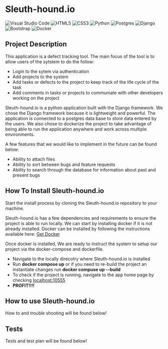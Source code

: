 # Sleuth-hound.io

<p>

![Visual Studio Code](https://img.shields.io/badge/Visual%20Studio%20Code-0078d7.svg?style=for-the-badge&logo=visual-studio-code&logoColor=white) ![HTML5](https://img.shields.io/badge/html5-%23E34F26.svg?style=for-the-badge&logo=html5&logoColor=white) ![CSS3](https://img.shields.io/badge/css3-%231572B6.svg?style=for-the-badge&logo=css3&logoColor=white) ![Python](https://img.shields.io/badge/python-3670A0?style=for-the-badge&logo=python&logoColor=ffdd54) ![Postgres](https://img.shields.io/badge/postgres-%23316192.svg?style=for-the-badge&logo=postgresql&logoColor=white) ![Django](https://img.shields.io/badge/django-%23092E20.svg?style=for-the-badge&logo=django&logoColor=white) ![Bootstrap](https://img.shields.io/badge/bootstrap-%23563D7C.svg?style=for-the-badge&logo=bootstrap&logoColor=white) ![Docker](https://img.shields.io/badge/docker-%230db7ed.svg?style=for-the-badge&logo=docker&logoColor=white)

</p>

## Project Description

This application is a defect tracking tool.  The main focus of the tool is to allow users of the sytstem to do the follow:

- Login to the sytem via authentication
- Add projects to the system
- Add tasks or defects to the project to keep track of the life cycle of the task
- Add comments in tasks or projects to communiate with other developers working on the project

Sleuth-hound.io is a python application built with the Django framework. We chose the Django framework because it is lightweight and powerful.
The application is connected to a postgres data base to store data entered by the users.
We also chose to dockerize the project to take advantage of being able to run the application anywhere and work across multiple environments.

A few features that we would like to implement in the future can be found below:

- Ability to attach files
- Ability to sort between bugs and feature requests
- Ability to search through the database for information about past and present bugs

## How To Install Sleuth-hound.io

Start the install process by cloning the Sleuth-hound.io repository to your machine.

Sleuth-hound.io has a few dependencies and requirements to ensure the project is able to run locally.
We can start by installing docker if it is not already installed.  Docker can be installed by following the instructions available here: [Get Docker](<https://docs.docker.com/get-docker/>)

Once docker is installed, We are ready to instruct the system to setup our project via the docker-compose and dockerfile.

- Navigate to the locally direcotry where Sleuth-hound.io is installed
- Run **docker compose up** or if you need to re-build the project an instantiate changes run **docker compuse up --build**
- To check if the project is running, navigate to the app home page by checking [localhost:10555](<http://localhost:10555/>)
- **PROFIT!!!!**

## How to use Sleuth-hound.io

How to and trouble shooting will be found below!

## Tests

Tests and test plan will be found below!
